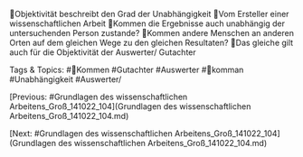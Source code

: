 Objektivität beschreibt den Grad der Unabhängigkeit
Vom Ersteller einer wissenschaftlichen Arbeit
Kommen die Ergebnisse auch unabhängig der untersuchenden Person zustande?
Kommen andere Menschen an anderen Orten auf dem gleichen Wege zu den gleichen Resultaten?
Das gleiche gilt auch für die Objektivität der Auswerter/ Gutachter

   Tags & Topics:
   #Kommen
   #Gutachter
   #Auswerter
   #komman
   #Unabhängigkeit
   #Auswerter/

[Previous: #Grundlagen des wissenschaftlichen Arbeitens_Groß_141022_104](Grundlagen des wissenschaftlichen Arbeitens_Groß_141022_104.md)

[Next: #Grundlagen des wissenschaftlichen Arbeitens_Groß_141022_104](Grundlagen des wissenschaftlichen Arbeitens_Groß_141022_104.md)